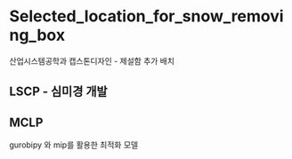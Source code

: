 # Selected_location_for_snow_removing_box
산업시스템공학과 캡스톤디자인 - 제설함 추가 배치

## LSCP - 심미경 개발

## MCLP
gurobipy 와 mip를 활용한 최적화 모델
